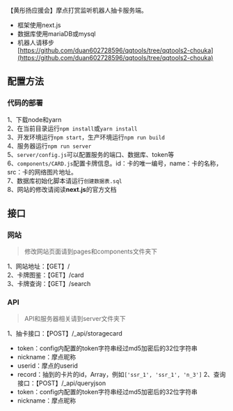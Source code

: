 【黄彤扬应援会】摩点打赏监听机器人抽卡服务端。

* 框架使用next.js
* 数据库使用mariaDB或mysql
* 机器人请移步[https://github.com/duan602728596/qqtools/tree/qqtools2-chouka](https://github.com/duan602728596/qqtools/tree/qqtools2-chouka)

## 配置方法

### 代码的部署
1、下载node和yarn   
2、在当前目录运行`npm install`或`yarn install`   
3、开发环境运行`npm start`，生产环境运行`npm run build`   
4、服务器运行`npm run server`   
5、`server/config.js`可以配置服务的端口、数据库、token等   
6、`components/CARD.js`配置卡牌信息。id：卡的唯一编号，name：卡的名称，src：卡的网络图片地址。   
7、数据库初始化脚本请运行`创建数据表.sql`   
8、网站的修改请阅读**next.js**的官方文档

## 接口

### 网站
> 修改网站页面请到pages和components文件夹下

1、网站地址：【GET】/   
2、卡牌图鉴：【GET】/card   
3、卡牌查询：【GET】/search

### API
> API和服务器相关请到server文件夹下

1、抽卡接口：【POST】/_api/storagecard   
  * token：config内配置的token字符串经过md5加密后的32位字符串
  * nickname：摩点昵称
  * userid：摩点的userid
  * record：抽到的卡片的id，Array<string>，例如`['ssr_1', 'ssr_1', 'n_3']`
2、查询接口：【POST】/_api/queryjson   
  * token：config内配置的token字符串经过md5加密后的32位字符串
  * nickname：摩点昵称